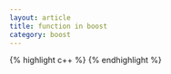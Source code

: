 ```yaml
---
layout: article
title: function in boost
category: boost
---
```


{% highlight c++ %}
{% endhighlight %}



